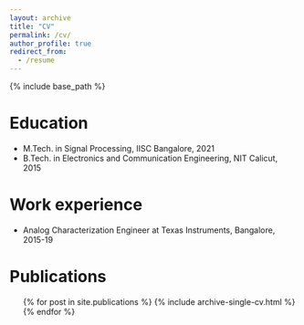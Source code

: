 ```yaml
---
layout: archive
title: "CV"
permalink: /cv/
author_profile: true
redirect_from:
  - /resume
---
```


{% include base_path %}

Education
======
* M.Tech. in Signal Processing, IISC Bangalore, 2021
* B.Tech. in Electronics and Communication Engineering, NIT Calicut, 2015

Work experience
======
* Analog Characterization Engineer at Texas Instruments, Bangalore, 2015-19 

Publications
======
  <ul>{% for post in site.publications %}
    {% include archive-single-cv.html %}
  {% endfor %}</ul>
  
